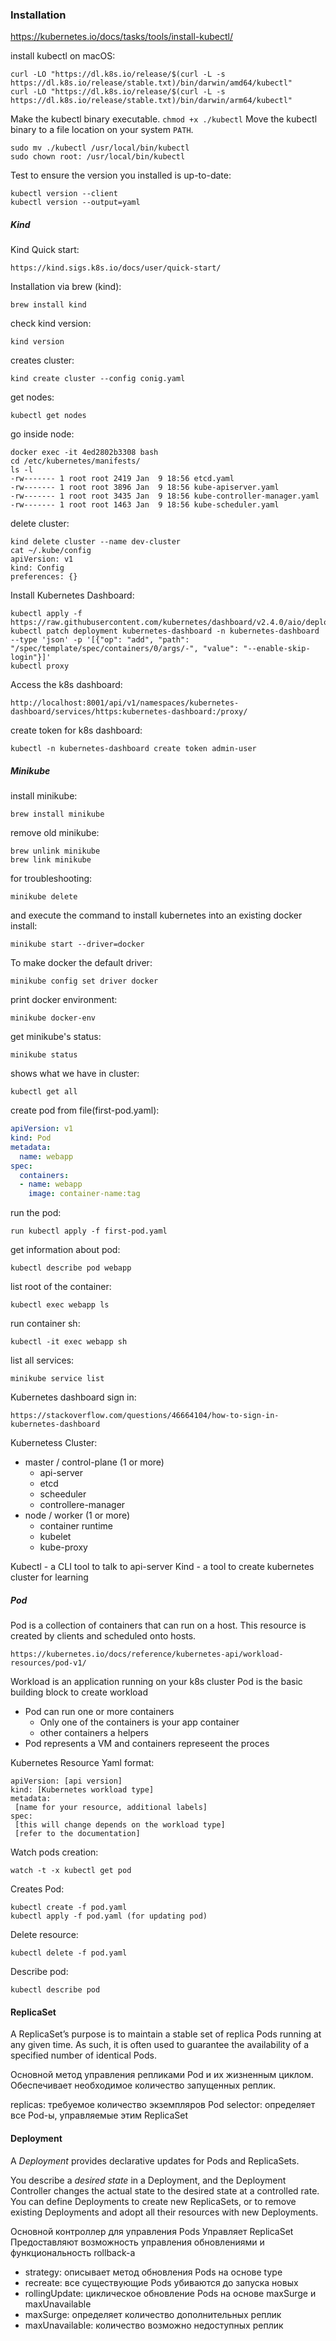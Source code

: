 ### Installation
https://kubernetes.io/docs/tasks/tools/install-kubectl/

install kubectl on macOS:
```
curl -LO "https://dl.k8s.io/release/$(curl -L -s https://dl.k8s.io/release/stable.txt)/bin/darwin/amd64/kubectl"
curl -LO "https://dl.k8s.io/release/$(curl -L -s https://dl.k8s.io/release/stable.txt)/bin/darwin/arm64/kubectl"
```
Make the kubectl binary executable.
`chmod +x ./kubectl`
Move the kubectl binary to a file location on your system `PATH`.
```
sudo mv ./kubectl /usr/local/bin/kubectl
sudo chown root: /usr/local/bin/kubectl
```
Test to ensure the version you installed is up-to-date:
```
kubectl version --client
kubectl version --output=yaml
```
##### Kind
Kind Quick start:
```
https://kind.sigs.k8s.io/docs/user/quick-start/
```
Installation via brew (kind):
```
brew install kind
```
check kind version:
```
kind version
```
creates cluster:
```
kind create cluster --config conig.yaml
```
get nodes:
```
kubectl get nodes
```
go inside node:
```
docker exec -it 4ed2802b3308 bash
cd /etc/kubernetes/manifests/
ls -l
-rw------- 1 root root 2419 Jan  9 18:56 etcd.yaml
-rw------- 1 root root 3896 Jan  9 18:56 kube-apiserver.yaml
-rw------- 1 root root 3435 Jan  9 18:56 kube-controller-manager.yaml
-rw------- 1 root root 1463 Jan  9 18:56 kube-scheduler.yaml
```
delete cluster:
```
kind delete cluster --name dev-cluster
cat ~/.kube/config
apiVersion: v1
kind: Config
preferences: {}
```
Install Kubernetes Dashboard:
```
kubectl apply -f https://raw.githubusercontent.com/kubernetes/dashboard/v2.4.0/aio/deploy/recommended.yaml
kubectl patch deployment kubernetes-dashboard -n kubernetes-dashboard --type 'json' -p '[{"op": "add", "path": "/spec/template/spec/containers/0/args/-", "value": "--enable-skip-login"}]'
kubectl proxy
```
Access the k8s dashboard:
```
http://localhost:8001/api/v1/namespaces/kubernetes-dashboard/services/https:kubernetes-dashboard:/proxy/
```
create token for k8s dashboard:
```
kubectl -n kubernetes-dashboard create token admin-user
```
##### Minikube
install minikube:
```
brew install minikube
```
remove old minikube:
```
brew unlink minikube
brew link minikube
```
for troubleshooting:
```
minikube delete
```
and execute the command to install kubernetes into an existing docker install:
```
minikube start --driver=docker
```
To make docker the default driver:
```
minikube config set driver docker
```
print docker environment:
```
minikube docker-env
```
get minikube's status:
```
minikube status
```
shows what we have in cluster:
```
kubectl get all
```
create pod from file(first-pod.yaml):
```yaml
apiVersion: v1
kind: Pod
metadata:
  name: webapp
spec:
  containers:
  - name: webapp
    image: container-name:tag
```
run the pod: 
```
run kubectl apply -f first-pod.yaml
```
get information about pod:
```
kubectl describe pod webapp
```
list root of the container:
```
kubectl exec webapp ls
```
run container sh:
```
kubectl -it exec webapp sh
```
list all services:
```
minikube service list
```
Kubernetes dashboard sign in:
```
https://stackoverflow.com/questions/46664104/how-to-sign-in-kubernetes-dashboard
```
Kubernetess Cluster:
* master / control-plane (1 or more)
  * api-server
  * etcd
  * scheeduler
  * controllere-manager
* node / worker (1 or more)
  * container runtime
  * kubelet
  * kube-proxy
 
Kubectl - a CLI tool to talk to api-server
Kind - a tool to create kubernetes cluster for learning

##### Pod
Pod is a collection of containers that can run on a host. This resource is created by clients and scheduled onto hosts.
```
https://kubernetes.io/docs/reference/kubernetes-api/workload-resources/pod-v1/
```
Workload is an application running on your k8s cluster
Pod is the basic building block to create workload
* Pod can run one or more containers
  * Only one of the containers is your app container
  * other containers a helpers
* Pod represents a VM and containers represeent the proces

Kubernetes Resource Yaml format:
```
apiVersion: [api version]
kind: [Kubernetes workload type]
metadata:
 [name for your resource, additional labels]
spec:
 [this will change depends on the workload type]
 [refer to the documentation]
```
Watch pods creation:
```
watch -t -x kubectl get pod
```
Creates Pod:
```
kubectl create -f pod.yaml
kubectl apply -f pod.yaml (for updating pod)
```
Delete resource:
```
kubectl delete -f pod.yaml
```
Describe pod:
```
kubectl describe pod
```
 
#### ReplicaSet
A ReplicaSet’s purpose is to maintain a stable set of replica Pods running at any given time. As such, it is often used to guarantee the availability of a specified number of identical Pods.

Основной метод управления репликами Pod и их жизненным циклом. 
Обеспечивает необходимое количество запущенных реплик.

replicas: требуемое количество экземпляров Pod
selector: определяет все Pod-ы, управляемые этим ReplicaSet
#### Deployment
A *Deployment* provides declarative updates for Pods and ReplicaSets.

You describe a *desired state* in a Deployment, and the Deployment Controller changes the actual state to the desired state at a controlled rate. You can define Deployments to create new ReplicaSets, or to remove existing Deployments and adopt all their resources with new Deployments.

Основной контроллер для управления Pods
Управляет ReplicaSet
Предоставляют возможность управления обновлениями и функциональность rollback-a
* strategy: описывает метод обновления Pods на основе type
* recreate: все существующие Pods убиваются до запуска новых
* rollingUpdate: циклическое обновление Pods на основе maxSurge и maxUnavailable
* maxSurge: определяет количество дополнительных реплик
* maxUnavailable: количество возможно недоступных реплик
